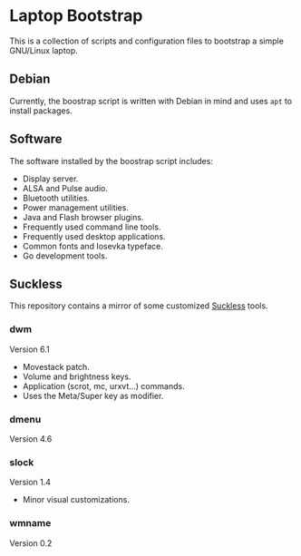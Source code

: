 # Laptop Bootstrap

This is a collection of scripts and configuration files to bootstrap a simple GNU/Linux laptop.

## Debian

Currently, the boostrap script is written with Debian in mind and uses `apt` to install packages.

## Software

The software installed by the boostrap script includes:

- Display server.
- ALSA and Pulse audio.
- Bluetooth utilities.
- Power management utilities.
- Java and Flash browser plugins.
- Frequently used command line tools.
- Frequently used desktop applications.
- Common fonts and Iosevka typeface.
- Go development tools.

## Suckless

This repository contains a mirror of some customized [Suckless](http://suckless.org) tools.

### dwm

Version 6.1

- Movestack patch.
- Volume and brightness keys.
- Application (scrot, mc, urxvt...) commands.
- Uses the Meta/Super key as modifier.

### dmenu

Version 4.6

### slock

Version 1.4

- Minor visual customizations.

### wmname

Version 0.2
